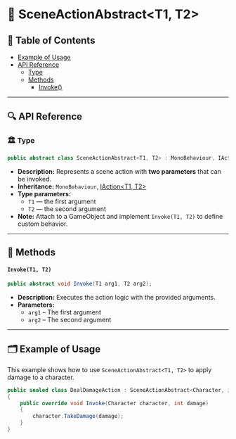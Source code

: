 # 🧩 SceneActionAbstract&lt;T1, T2&gt;

## 📑 Table of Contents

- [Example of Usage](#-example-of-usage)
- [API Reference](#-api-reference)
  - [Type](#-type)
  - [Methods](#-methods)
    - [Invoke()](#invoke)

---
## 🔍 API Reference

### 🏛️ Type <div id="-type"></div>

```csharp
public abstract class SceneActionAbstract<T1, T2> : MonoBehaviour, IAction<T1, T2>
```

- **Description:** Represents a scene action with <b>two parameters</b> that can be invoked.
- **Inheritance:** `MonoBehaviour`, [IAction&lt;T1, T2&gt;](IAction%602.md)
- **Type parameters:**
    - `T1` — the first argument
    - `T2` — the second argument
- **Note:** Attach to a GameObject and implement `Invoke(T1, T2)` to define custom behavior.

---

## 🏹 Methods

#### `Invoke(T1, T2)`

```csharp
public abstract void Invoke(T1 arg1, T2 arg2);
```

- **Description:** Executes the action logic with the provided arguments.
- **Parameters:**
    - `arg1` – The first argument
    - `arg2` – The second argument

---

## 🗂 Example of Usage

This example shows how to use `SceneActionAbstract<T1, T2>` to apply damage to a character.

```csharp
public sealed class DealDamageAction : SceneActionAbstract<Character, int>
{
    public override void Invoke(Character character, int damage)
    {
        character.TakeDamage(damage);
    }
}
```